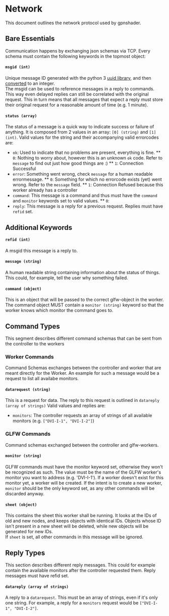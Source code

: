 # Network
This document outlines the network protocol used by gpnshader.

## Bare Essentials
Communication happens by exchanging json schemas via TCP. Every schema must contain the following keywords in the topmost object:

#### `msgid (int)`
Unique message ID generated with the python 3 [uuid library](https://docs.python.org/3/library/uuid.html#uuid.uuid1), and then [converted](https://docs.python.org/3/library/uuid.html#uuid.UUID.int) to an integer.  
The msgid can be used to reference messages in a reply to commands. This way even delayed replies can still be correlated with the original request. This in turn means that all messages that expect a reply must store their original request for a reasonable amount of time (e.g. 1 minute).

#### `status (array)`
The status of a message is a quick way to indicate success or failure of anything. It is composed from 2 values in an array: `[0] (string)` and `[1] (int)`. Valid values for the string and their accompanying valid errorcodes are:  
* `ok`: Used to indicate that no problems are present, everything is fine.
**  `0`: Nothing to worry about, however this is an unknown `ok` code. Refer to `message` to find out just how good things are :)
**  `1`: Connection Successful
* `error`: Something went wrong, check `message` for a human readable errormessage.
**  `0`: Something for which no errorcode exists (yet) went wrong. Refer to the `message` field.
**  `1`: Connection Refused because this worker already has a controller
* `command`: This message is a command and thus must have the `command` and `monitor` keywords set to valid values.
**  `0`: 
* `reply`: This message is a reply for a previous request. Replies must have `refid` set.

## Additional Keywords

#### `refid (int)`
A msgid this message is a reply to.

#### `message (string)`
A human readable string containing information about the status of things. This could, for example, tell the user why something failed.

#### `command (object)`
This is an object that will be passed to the correct glfw-object in the worker. The command object MUST contain a `monitor (string)` keyword so that the worker knows which monitor the command goes to.

## Command Types
This segment describes different command schemas that can be sent from the controller to the workers

### Worker Commands
Command Schemas exchanges between the controller and worker that are meant directly for the Worker. An example for such a message would be a request to list all availabe monitors.

#### `datarequest (string)`
This is a request for data. The reply to this request is outlined in `datareply (array of strings)` Valid values and replies are:
* `monitors`: The controller requests an array of strings of all available monitors (e.g. `["DVI-I-1", "DVI-I-2"]`)


### GLFW Commands
Command schemas exchanged between the controller and glfw-workers.

#### `monitor (string)`
GLFW commands must have the monitor keyword set, otherwise they won't be recognized as such. The value must be the name of the GLFW worker's monitor you want to address (e.g. 'DVI-I-1').
If a worker doesn't exist for this monitor yet, a worker will be created. If the intent is to create a new worker, `monitor` should be the only keyword set, as any other commands will be discarded anyway.

#### `sheet (object)`
This contains the sheet this worker shall be running. It looks at the IDs of old and new nodes, and keeps objects with identical IDs. Objects whose ID isn't present in a new sheet will be deleted, while new objects will be generated for new IDs.  
If `sheet` is set, all other commands in this message will be ignored.

## Reply Types
This section describes different reply messages. This could for example contain the available monitors after the controller requested them. Reply messages must have refid set.

#### `datareply (array of strings)`
A reply to a `datarequest`. This must be an array of strings, even if it's only one string. For example, a reply for a `monitors` request would be `["DVI-I-1", "DVI-I-2"]`.